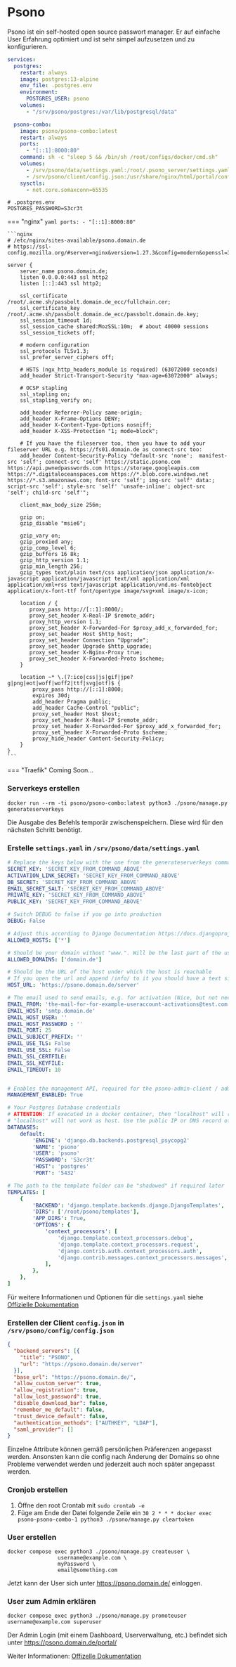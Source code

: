 # Psono

Psono ist ein self-hosted open source passwort manager. Er auf einfache User Erfahrung optimiert und ist sehr simpel
aufzusetzen und zu konfigurieren.


```yaml
services:
  postgres:
    restart: always
    image: postgres:13-alpine
    env_file: .postgres.env
    environment:
      POSTGRES_USER: psono
    volumes:
      - "/srv/psono/postgres:/var/lib/postgresql/data"

  psono-combo:
    image: psono/psono-combo:latest
    restart: always
    ports:
      - "[::1]:8000:80"
    command: sh -c "sleep 5 && /bin/sh /root/configs/docker/cmd.sh"
    volumes:
      - /srv/psono/data/settings.yaml:/root/.psono_server/settings.yaml
      - /srv/psono/client/config.json:/usr/share/nginx/html/portal/config.json
    sysctls:
      - net.core.somaxconn=65535
```

```shell
# .postgres.env
POSTGRES_PASSWORD=S3cr3t
```

=== "nginx"
    ```yaml
    ports:
      - "[::1]:8000:80"
    ```

    ```nginx
    # /etc/nginx/sites-available/psono.domain.de
    # https://ssl-config.mozilla.org/#server=nginx&version=1.27.3&config=modern&openssl=3.4.0&ocsp=false&guideline=5.7

    server {
        server_name psono.domain.de;
        listen 0.0.0.0:443 ssl http2
        listen [::]:443 ssl http2;

        ssl_certificate /root/.acme.sh/passbolt.domain.de_ecc/fullchain.cer;
        ssl_certificate_key /root/.acme.sh/passbolt.domain.de_ecc/passbolt.domain.de.key;
        ssl_session_timeout 1d;
        ssl_session_cache shared:MozSSL:10m;  # about 40000 sessions
        ssl_session_tickets off;

        # modern configuration
        ssl_protocols TLSv1.3;
        ssl_prefer_server_ciphers off;

        # HSTS (ngx_http_headers_module is required) (63072000 seconds)
        add_header Strict-Transport-Security "max-age=63072000" always;

        # OCSP stapling
        ssl_stapling on;
        ssl_stapling_verify on;

        add_header Referrer-Policy same-origin;
        add_header X-Frame-Options DENY;
        add_header X-Content-Type-Options nosniff;
        add_header X-XSS-Protection "1; mode=block";

        # If you have the fileserver too, then you have to add your fileserver URL e.g. https://fs01.domain.de as connect-src too:
        add_header Content-Security-Policy "default-src 'none';  manifest-src 'self'; connect-src 'self' https://static.psono.com https://api.pwnedpasswords.com https://storage.googleapis.com https://*.digitaloceanspaces.com https://*.blob.core.windows.net https://*.s3.amazonaws.com; font-src 'self'; img-src 'self' data:; script-src 'self'; style-src 'self' 'unsafe-inline'; object-src 'self'; child-src 'self'";

        client_max_body_size 256m;

        gzip on;
        gzip_disable "msie6";

        gzip_vary on;
        gzip_proxied any;
        gzip_comp_level 6;
        gzip_buffers 16 8k;
        gzip_http_version 1.1;
        gzip_min_length 256;
        gzip_types text/plain text/css application/json application/x-javascript application/javascript text/xml application/xml application/xml+rss text/javascript application/vnd.ms-fontobject application/x-font-ttf font/opentype image/svg+xml image/x-icon;

        location / {
           proxy_pass http://[::1]:8000/;
           proxy_set_header X-Real-IP $remote_addr;
           proxy_http_version 1.1;
           proxy_set_header X-Forwarded-For $proxy_add_x_forwarded_for;
           proxy_set_header Host $http_host;
           proxy_set_header Connection "Upgrade";
           proxy_set_header Upgrade $http_upgrade;
           proxy_set_header X-Nginx-Proxy true;
           proxy_set_header X-Forwarded-Proto $scheme;
        }

        location ~* \.(?:ico|css|js|gif|jpe?g|png|eot|woff|woff2|ttf|svg|otf)$ {
            proxy_pass http://[::1]:8000;
            expires 30d;
            add_header Pragma public;
            add_header Cache-Control "public";
            proxy_set_header Host $host;
            proxy_set_header X-Real-IP $remote_addr;
            proxy_set_header X-Forwarded-For $proxy_add_x_forwarded_for;
            proxy_set_header X-Forwarded-Proto $scheme;
            proxy_hide_header Content-Security-Policy;
        }
    }
    ```


=== "Traefik"
    Coming Soon...



### Serverkeys erstellen
```shell
docker run --rm -ti psono/psono-combo:latest python3 ./psono/manage.py generateserverkeys
```

Die Ausgabe des Befehls temporär zwischenspeichern. Diese wird für den nächsten Schritt benötigt.


### Erstelle `settings.yaml` in `/srv/psono/data/settings.yaml`
```yaml
# Replace the keys below with the one from the generateserverkeys command.
SECRET_KEY: 'SECRET_KEY_FROM_COMMAND_ABOVE'
ACTIVATION_LINK_SECRET: 'SECRET_KEY_FROM_COMMAND_ABOVE'
DB_SECRET: 'SECRET_KEY_FROM_COMMAND_ABOVE'
EMAIL_SECRET_SALT: 'SECRET_KEY_FROM_COMMAND_ABOVE'
PRIVATE_KEY: 'SECRET_KEY_FROM_COMMAND_ABOVE'
PUBLIC_KEY: 'SECRET_KEY_FROM_COMMAND_ABOVE'

# Switch DEBUG to false if you go into production
DEBUG: False

# Adjust this according to Django Documentation https://docs.djangoproject.com/en/2.2/ref/settings/
ALLOWED_HOSTS: ['*']

# Should be your domain without "www.". Will be the last part of the username
ALLOWED_DOMAINS: ['domain.de']

# Should be the URL of the host under which the host is reachable
# If you open the url and append /info/ to it you should have a text similar to {"info":"{\"version\": \"....}
HOST_URL: 'https://psono.domain.de/server'

# The email used to send emails, e.g. for activation (Nice, but not necessary)
EMAIL_FROM: 'the-mail-for-for-example-useraccount-activations@test.com'
EMAIL_HOST: 'smtp.domain.de'
EMAIL_HOST_USER: ''
EMAIL_HOST_PASSWORD : ''
EMAIL_PORT: 25
EMAIL_SUBJECT_PREFIX: ''
EMAIL_USE_TLS: False
EMAIL_USE_SSL: False
EMAIL_SSL_CERTFILE:
EMAIL_SSL_KEYFILE:
EMAIL_TIMEOUT: 10


# Enables the management API, required for the psono-admin-client / admin portal (Default is set to False)
MANAGEMENT_ENABLED: True

# Your Postgres Database credentials
# ATTENTION: If executed in a docker container, then "localhost" will resolve to the docker container, so
# "localhost" will not work as host. Use the public IP or DNS record of the server.
DATABASES:
    default:
        'ENGINE': 'django.db.backends.postgresql_psycopg2'
        'NAME': 'psono'
        'USER': 'psono'
        'PASSWORD': 'S3cr3t'
        'HOST': 'postgres'
        'PORT': '5432'

# The path to the template folder can be "shadowed" if required later
TEMPLATES: [
    {
        'BACKEND': 'django.template.backends.django.DjangoTemplates',
        'DIRS': ['/root/psono/templates'],
        'APP_DIRS': True,
        'OPTIONS': {
            'context_processors': [
                'django.template.context_processors.debug',
                'django.template.context_processors.request',
                'django.contrib.auth.context_processors.auth',
                'django.contrib.messages.context_processors.messages',
            ],
        },
    },
]
```

Für weitere Informationen und Optionen für die `settings.yaml` siehe [Offizielle Dokumentation](https://doc.psono.com/admin/installation/install-psono-ce.html#installation)

### Erstellen der Client `config.json` in `/srv/psono/config/config.json`
```json
{
  "backend_servers": [{
    "title": "PSONO",
    "url": "https://psono.domain.de/server"
  }],
  "base_url": "https://psono.domain.de/",
  "allow_custom_server": true,
  "allow_registration": true,
  "allow_lost_password": true,
  "disable_download_bar": false,
  "remember_me_default": false,
  "trust_device_default": false,
  "authentication_methods": ["AUTHKEY", "LDAP"],
  "saml_provider": []
}
```
Einzelne Attribute können gemäß persönlichen Präferenzen angepasst werden. Ansonsten kann die config nach Änderung der
Domains so ohne Probleme verwendet werden und jederzeit auch noch später angepasst werden.

### Cronjob erstellen
1. Öffne den root Crontab mit `sudo crontab -e`
2. Füge am Ende der Datei folgende Zeile ein `30 2 * * * docker exec psono-psono-combo-1 python3 ./psono/manage.py cleartoken`


### User erstellen
```shell
docker compose exec python3 ./psono/manage.py createuser \
                username@example.com \
                myPassword \
                email@something.com
```

Jetzt kann der User sich unter https://psono.domain.de/ einloggen.


### User zum Admin erklären
```shell
docker compose exec python3 ./psono/manage.py promoteuser username@example.com superuser
```

Der Admin Login (mit einem Dashboard, Userverwaltung, etc.) befindet sich unter https://psono.domain.de/portal/


Weiter Informationen: [Offizelle Dokumentation](https://doc.psono.com/admin/overview/summary.html)
